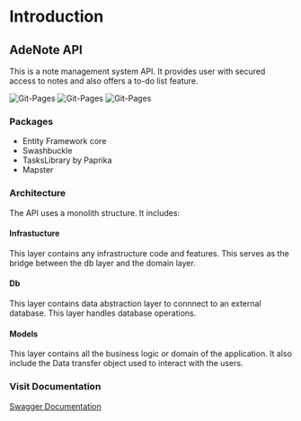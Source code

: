 # Introduction

## AdeNote API
This is a note management system API. It provides user with secured access to notes and also offers a to-do list feature.

![Git-Pages](https://github.com/Adeola-Aderibigbe/AdeNoteAPI/actions/workflows/dotnet.yml/badge.svg)              ![Git-Pages](https://github.com/Adeola-Aderibigbe/AdeNoteAPI/actions/workflows/build.yml/badge.svg)       ![Git-Pages](https://github.com/Adeola-Aderibigbe/AdeNoteAPI/actions/workflows/deploy.yml/badge.svg)

### Packages
- Entity Framework core
- Swashbuckle
- TasksLibrary by Paprika
- Mapster

### Architecture
The API uses a monolith structure. It includes:

#### Infrastucture
This layer contains any infrastructure code and features. This serves as the bridge between the db layer and the domain layer.

#### Db
This layer contains data abstraction layer to connnect to an external database. This layer handles database operations.

#### Models
This layer contains all the business logic or domain of the application. It also include the Data transfer object used to interact with the users.

### Visit Documentation
[Swagger Documentation](https://adenoteapi.azurewebsites.net/swagger/index.html)
